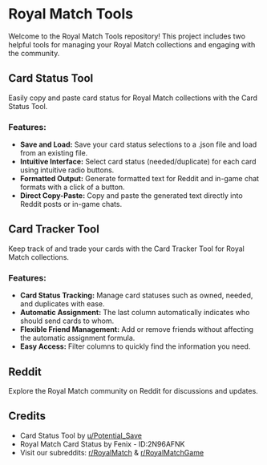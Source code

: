 # Royal Match Tools

Welcome to the Royal Match Tools repository! 
This project includes two helpful tools for managing your Royal Match collections and engaging with the community.

## Card Status Tool

Easily copy and paste card status for Royal Match collections with the Card Status Tool.

### Features:
- **Save and Load:** Save your card status selections to a .json file and load from an existing file.
- **Intuitive Interface:** Select card status (needed/duplicate) for each card using intuitive radio buttons.
- **Formatted Output:** Generate formatted text for Reddit and in-game chat formats with a click of a button.
- **Direct Copy-Paste:** Copy and paste the generated text directly into Reddit posts or in-game chats.

## Card Tracker Tool

Keep track of and trade your cards with the Card Tracker Tool for Royal Match collections.

### Features:
- **Card Status Tracking:** Manage card statuses such as owned, needed, and duplicates with ease.
- **Automatic Assignment:** The last column automatically indicates who should send cards to whom.
- **Flexible Friend Management:** Add or remove friends without affecting the automatic assignment formula.
- **Easy Access:** Filter columns to quickly find the information you need.

## Reddit

Explore the Royal Match community on Reddit for discussions and updates.

## Credits

- Card Status Tool by [u/Potential_Save](https://www.reddit.com/user/Potential_Save/)
- Royal Match Card Status by Fenix - ID:2N96AFNK
- Visit our subreddits: [r/RoyalMatch](https://www.reddit.com/r/RoyalMatch) & [r/RoyalMatchGame](https://www.reddit.com/r/RoyalMatchGame)

